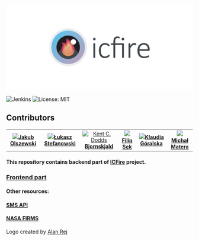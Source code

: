 ![](src/main/resources/images/05AFC0C4-A5E6-473D-A643-A15972AB7218_1_105_c.jpeg)

![Jenkins](https://img.shields.io/jenkins/build/https/jenkins.bjorn.ml/job/NASA_backend)
![License: MIT](https://img.shields.io/badge/License-MIT-red.svg)

## Contributors
<table>
  <tr>
    <td align="center"><a href="https://github.com/Szaqku"><img src="https://avatars.githubusercontent.com/Szaqku" width="100px;"/><b>Jakub Olszewski</b></td>
    <td align="center"><a href="https://github.com/lukaszstefanowski97"><img src="https://avatars.githubusercontent.com/lukaszstefanowski97" width="100px;"/><b>Łukasz Stefanowski</b></td>
    <td align="center"><a href="https://github.com/ptrcnull"><img src="https://avatars.githubusercontent.com/ptrcnull" width="100px;" alt="Kent C. Dodds"/><b>Bjornskjald</b></td>
    <td align="center"><a href="https://github.com/Meandester"><img src="https://avatars.githubusercontent.com/Meandester" width="100px;"/><b>Filip Sęk</b></td>
    <td align="center"><a href="https://github.com/Torianna"><img src="https://avatars.githubusercontent.com/Torianna" width="100px;"/><b>Klaudia Góralska</b></td>
    <td align="center"><a href="https://github.com/MichuMat"><img src="https://avatars.githubusercontent.com/MichuMat" width="100px;"/><b>Michał Matera</b></td>
  </tr>
</table>

<h4>This repository contains backend part of <a href="https://2019.spaceappschallenge.org/challenges/living-our-world/spot-fire-v20/teams/icfire/project">ICFire</a> project.</h4>

<h3><a href="https://github.com/ptrcnull/NASA-fire-frontend">Frontend part</a></h3>

<h4>Other resources:</h4>
<h4><a href="https://www.smsapi.com/en">SMS API</a></h4>
<h4><a href="https://firms.modaps.eosdis.nasa.gov/">NASA FIRMS</a></h4>

Logo created by <a href="https://www.linkedin.com/in/alanrej/">Alan Rej</a>

